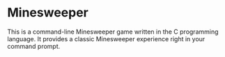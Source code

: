 # Minesweeper
This is a command-line Minesweeper game written in the C programming language. It provides a classic Minesweeper experience right in your command prompt.
 
